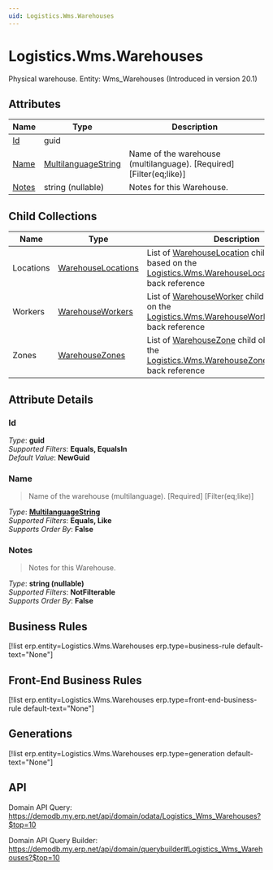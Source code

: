 ```yaml
---
uid: Logistics.Wms.Warehouses
---
```

# Logistics.Wms.Warehouses

Physical warehouse. Entity: Wms_Warehouses (Introduced in version 20.1)

## Attributes

| Name | Type | Description |
| ---- | ---- | --- |
| [Id](Logistics.Wms.Warehouses.md#id) | guid |  
| [Name](Logistics.Wms.Warehouses.md#name) | [MultilanguageString](../data-types.md#multilanguagestring) | Name of the warehouse (multilanguage). [Required] [Filter(eq;like)] 
| [Notes](Logistics.Wms.Warehouses.md#notes) | string (nullable) | Notes for this Warehouse. 

## Child Collections

| Name | Type | Description |
| ---- | ---- | --- |
| Locations | [WarehouseLocations](Logistics.Wms.WarehouseLocations.md) | List of [WarehouseLocation](Logistics.Wms.WarehouseLocations.md) child objects, based on the [Logistics.Wms.WarehouseLocation.Warehouse](Logistics.Wms.WarehouseLocations.md#warehouse) back reference 
| Workers | [WarehouseWorkers](Logistics.Wms.WarehouseWorkers.md) | List of [WarehouseWorker](Logistics.Wms.WarehouseWorkers.md) child objects, based on the [Logistics.Wms.WarehouseWorker.Warehouse](Logistics.Wms.WarehouseWorkers.md#warehouse) back reference 
| Zones | [WarehouseZones](Logistics.Wms.WarehouseZones.md) | List of [WarehouseZone](Logistics.Wms.WarehouseZones.md) child objects, based on the [Logistics.Wms.WarehouseZone.Warehouse](Logistics.Wms.WarehouseZones.md#warehouse) back reference 


## Attribute Details

### Id

_Type_: **guid**  
_Supported Filters_: **Equals, EqualsIn**  
_Default Value_: **NewGuid**  

### Name

> Name of the warehouse (multilanguage). [Required] [Filter(eq;like)]

_Type_: **[MultilanguageString](../data-types.md#multilanguagestring)**  
_Supported Filters_: **Equals, Like**  
_Supports Order By_: **False**  

### Notes

> Notes for this Warehouse.

_Type_: **string (nullable)**  
_Supported Filters_: **NotFilterable**  
_Supports Order By_: **False**  



## Business Rules

[!list erp.entity=Logistics.Wms.Warehouses erp.type=business-rule default-text="None"]

## Front-End Business Rules

[!list erp.entity=Logistics.Wms.Warehouses erp.type=front-end-business-rule default-text="None"]

## Generations

[!list erp.entity=Logistics.Wms.Warehouses erp.type=generation default-text="None"]

## API

Domain API Query:
<https://demodb.my.erp.net/api/domain/odata/Logistics_Wms_Warehouses?$top=10>

Domain API Query Builder:
<https://demodb.my.erp.net/api/domain/querybuilder#Logistics_Wms_Warehouses?$top=10>

